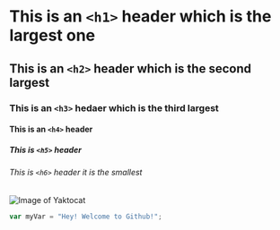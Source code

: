 # This is an `<h1>` header  which is the largest one
## This is an `<h2>` header which is the second largest
### This is an `<h3>` hedaer which is the third largest
#### This is an `<h4>` header
##### This is `<h5>` header
###### This is `<h6>` header it is the smallest
![Image of Yaktocat](https://octodex.github.com/images/yaktocat.png)
``` javascript
var myVar = "Hey! Welcome to Github!";
```
